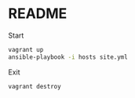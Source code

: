 # README

Start

```sh
vagrant up
ansible-playbook -i hosts site.yml
```

Exit

```sh
vagrant destroy
```

